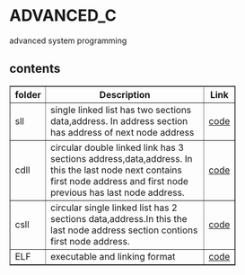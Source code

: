 # ADVANCED_C
advanced system programming
<h2>contents</h2>

<table style="width:80%" border="1px solid black">
<tr>
<th>folder</th>
<th>Description</th>
<th>Link</th>
</tr>
<tr>
<td>sll</td>
<td>single linked list has two sections data,address. In address section  has address of next node address</td>
<td><a href="https://github.com/vsiddeswari/ADVANCED_C/sll/sll.c">code</a></td>
</tr>
<tr>
<td>cdll</td>
<td>circular double linked link has 3 sections address,data,address. In this the last node next contains first node address and first node previous has last node address.</td>
<td><a href="https://github.com/vsiddeswari/ADVANCED_C/cdll/cdll.c">code</a></td>
</tr> 
<tr>
<td>csll</td>
<td>circular single linked list has 2 sections data,address.In this the last node address section contions first node address. </td>
<td><a href="https://github.com/vsiddeswari/ADVANCED_C/csll/csll.c">code</a></td>
</tr>
<tr>
<td>ELF</td>
<td>executable and linking format</td>
<td><a href="https://github.com/vsiddeswari/ADVANCED_C/ELF">code</a></td>
</tr>
</table>
